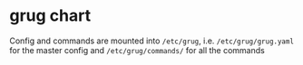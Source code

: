 # grug chart

Config and commands are mounted into `/etc/grug`, i.e. `/etc/grug/grug.yaml` for the master config and `/etc/grug/commands/` for all the commands
